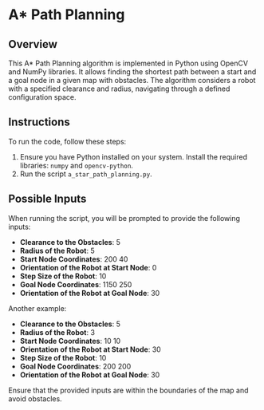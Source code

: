 # A* Path Planning

## Overview
This A* Path Planning algorithm is implemented in Python using OpenCV and NumPy libraries. It allows finding the shortest path between a start and a goal node in a given map with obstacles. The algorithm considers a robot with a specified clearance and radius, navigating through a defined configuration space.

## Instructions
To run the code, follow these steps:

1. Ensure you have Python installed on your system. Install the required libraries: `numpy` and `opencv-python`.
2. Run the script `a_star_path_planning.py`.
   
## Possible Inputs
When running the script, you will be prompted to provide the following inputs:

- **Clearance to the Obstacles**: 5
- **Radius of the Robot**: 5
- **Start Node Coordinates**: 200 40
- **Orientation of the Robot at Start Node**: 0 
- **Step Size of the Robot**: 10
- **Goal Node Coordinates**: 1150 250
- **Orientation of the Robot at Goal Node**: 30
  
Another example:
- **Clearance to the Obstacles**: 5
- **Radius of the Robot**: 3
- **Start Node Coordinates**: 10 10
- **Orientation of the Robot at Start Node**: 30
- **Step Size of the Robot**: 10
- **Goal Node Coordinates**: 200 200
- **Orientation of the Robot at Goal Node**: 30

Ensure that the provided inputs are within the boundaries of the map and avoid obstacles.
